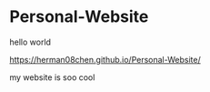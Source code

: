 # Personal-Website

hello world

https://herman08chen.github.io/Personal-Website/

my website is soo cool